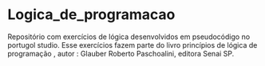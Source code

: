 # Logica_de_programacao
Repositório com exercícios de lógica desenvolvidos em pseudocódigo no portugol studio. Esse exercícios fazem parte do livro princípios de lógica de programação , autor : Glauber Roberto Paschoalini, editora Senai SP.




